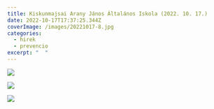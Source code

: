 ```yaml
---
title: Kiskunmajsai Arany János Általános Iskola (2022. 10. 17.)
date: 2022-10-17T17:37:25.344Z
coverImage: /images/20221017-8.jpg
categories:
  - hirek
  - prevencio
excerpt: "  "
---
```

![](/images/20221017-9.jpg)

![](/images/20221017-10.jpg)

![](/images/20221017-11.jpg)